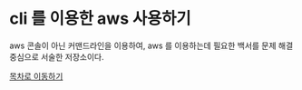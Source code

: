 # cli 를 이용한 aws 사용하기

aws 콘솔이 아닌 커맨드라인을 이용하여, aws 를 이용하는데 필요한 백서를 문제 해결 중심으로 서술한 저장소이다.

[목차로 이동하기](https://github.com/2woongjae/aws-cli/blob/master/SUMMARY.md)